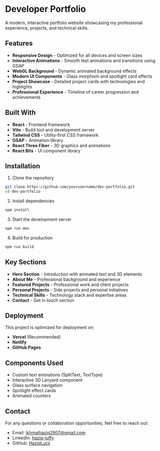 # Developer Portfolio

A modern, interactive portfolio website showcasing my professional experience, projects, and technical skills.

## Features

- **Responsive Design** - Optimized for all devices and screen sizes
- **Interactive Animations** - Smooth text animations and transitions using GSAP
- **WebGL Background** - Dynamic animated background effects
- **Modern UI Components** - Glass morphism and spotlight card effects
- **Project Showcase** - Detailed project cards with technologies and highlights
- **Professional Experience** - Timeline of career progression and achievements

## Built With

- **React** - Frontend framework
- **Vite** - Build tool and development server
- **Tailwind CSS** - Utility-first CSS framework
- **GSAP** - Animation library
- **React Three Fiber** - 3D graphics and animations
- **React Bits** - UI component library

## Installation

1. Clone the repository
```bash
git clone https://github.com/yourusername/dev-portfolio.git
cd dev-portfolio
```

2. Install dependencies
```bash
npm install
```

3. Start the development server
```bash
npm run dev
```

4. Build for production
```bash
npm run build
```

## Key Sections

- **Hero Section** - Introduction with animated text and 3D elements
- **About Me** - Professional background and experience
- **Featured Projects** - Professional work and client projects
- **Personal Projects** - Side projects and personal initiatives
- **Technical Skills** - Technology stack and expertise areas
- **Contact** - Get in touch section

## Deployment

This project is optimized for deployment on:
- **Vercel** (Recommended)
- **Netlify**
- **GitHub Pages**

## Components Used

- Custom text animations (SplitText, TextType)
- Interactive 3D Lanyard component
- Glass surface navigation
- Spotlight effect cards
- Animated counters

## Contact

For any questions or collaboration opportunities, feel free to reach out:
- Email: ikhmalhaziq2907@gmail.com
- LinkedIn: [haziq-luffy](https://linkedin.com/in/haziq-luffy)
- GitHub: [HaziqLucii](https://github.com/HaziqLucii)
